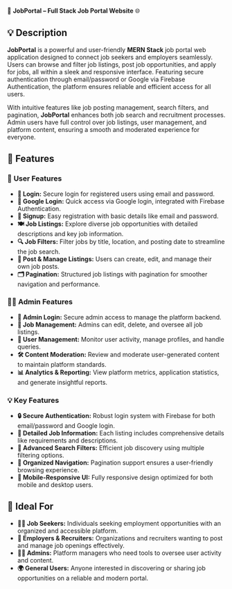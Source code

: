 💼 **JobPortal – Full Stack Job Portal Website** 🌐

## 💡 **Description**

**JobPortal** is a powerful and user-friendly **MERN Stack** job portal web application designed to connect job seekers and employers seamlessly. Users can browse and filter job listings, post job opportunities, and apply for jobs, all within a sleek and responsive interface. Featuring secure authentication through email/password or Google via Firebase Authentication, the platform ensures reliable and efficient access for all users.

With intuitive features like job posting management, search filters, and pagination, **JobPortal** enhances both job search and recruitment processes. Admin users have full control over job listings, user management, and platform content, ensuring a smooth and moderated experience for everyone.

## 🚀 **Features**

### 👤 **User Features**

* **🔑 Login:** Secure login for registered users using email and password.
* **📧 Google Login:** Quick access via Google login, integrated with Firebase Authentication.
* **📝 Signup:** Easy registration with basic details like email and password.
* **🍽️ Job Listings:** Explore diverse job opportunities with detailed descriptions and key job information.
* **🔍 Job Filters:** Filter jobs by title, location, and posting date to streamline the job search.
* **💼 Post & Manage Listings:** Users can create, edit, and manage their own job posts.
* **🗂️ Pagination:** Structured job listings with pagination for smoother navigation and performance.

### 🧑‍💼 **Admin Features**

* **🔑 Admin Login:** Secure admin access to manage the platform backend.
* **📝 Job Management:** Admins can edit, delete, and oversee all job listings.
* **👥 User Management:** Monitor user activity, manage profiles, and handle queries.
* **🛠️ Content Moderation:** Review and moderate user-generated content to maintain platform standards.
* **📊 Analytics & Reporting:** View platform metrics, application statistics, and generate insightful reports.

### 💡 **Key Features**

* **🔒 Secure Authentication:** Robust login system with Firebase for both email/password and Google login.
* **📑 Detailed Job Information:** Each listing includes comprehensive details like requirements and descriptions.
* **🎯 Advanced Search Filters:** Efficient job discovery using multiple filtering options.
* **🧭 Organized Navigation:** Pagination support ensures a user-friendly browsing experience.
* **📱 Mobile-Responsive UI:** Fully responsive design optimized for both mobile and desktop users.

## 🎯 **Ideal For**

* **👨‍💼 Job Seekers:** Individuals seeking employment opportunities with an organized and accessible platform.
* **🏢 Employers & Recruiters:** Organizations and recruiters wanting to post and manage job openings effectively.
* **🧑‍💼 Admins:** Platform managers who need tools to oversee user activity and content.
* **🌍 General Users:** Anyone interested in discovering or sharing job opportunities on a reliable and modern portal.

